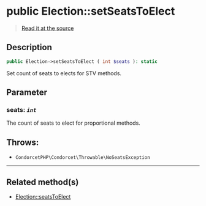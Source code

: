 # public Election::setSeatsToElect

> [Read it at the source](https://github.com/julien-boudry/Condorcet/blob/master/src/Election.php#L424)

## Description    

```php
public Election->setSeatsToElect ( int $seats ): static
```

Set count of seats to elects for STV methods.

## Parameter

### **seats:** *`int`*   
The count of seats to elect for proportional methods.    


## Throws:   

* ```CondorcetPHP\Condorcet\Throwable\NoSeatsException``` 

---------------------------------------

## Related method(s)      

* [Election::seatsToElect](/Docs/api-reference/Election%20Class/Election--seatsToElect.md)    
